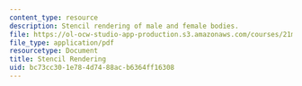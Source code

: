 ```yaml
---
content_type: resource
description: Stencil rendering of male and female bodies.
file: https://ol-ocw-studio-app-production.s3.amazonaws.com/courses/21m-732-beginning-costume-design-and-construction-fall-2008/bc73cc301e784d7488acb6364ff16308_stencil.pdf
file_type: application/pdf
resourcetype: Document
title: Stencil Rendering
uid: bc73cc30-1e78-4d74-88ac-b6364ff16308
---
```


